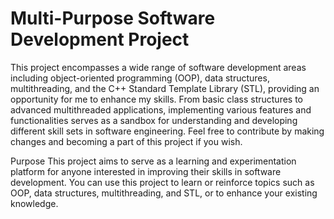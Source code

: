 # Multi-Purpose Software Development Project

This project encompasses a wide range of software development areas including object-oriented programming (OOP), data structures, multithreading, and the C++ Standard Template Library (STL), providing an opportunity for me to enhance my skills. From basic class structures to advanced multithreaded applications, implementing various features and functionalities serves as a sandbox for understanding and developing different skill sets in software engineering. Feel free to contribute by making changes and becoming a part of this project if you wish.

Purpose
This project aims to serve as a learning and experimentation platform for anyone interested in improving their skills in software development. You can use this project to learn or reinforce topics such as OOP, data structures, multithreading, and STL, or to enhance your existing knowledge.
